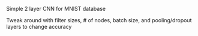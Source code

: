 Simple 2 layer CNN for MNIST database

Tweak around with filter sizes, # of nodes, batch size, and pooling/dropout layers to change accuracy
